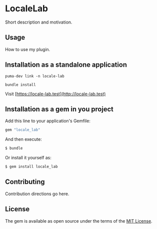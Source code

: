 # LocaleLab
Short description and motivation.

## Usage
How to use my plugin.

## Installation as a standalone application
`puma-dev link -n locale-lab`

`bundle install`

Visit [https://locale-lab.test](http://locale-lab.test)

## Installation as a gem in you project
Add this line to your application's Gemfile:

```ruby
gem "locale_lab"
```

And then execute:
```bash
$ bundle
```

Or install it yourself as:
```bash
$ gem install locale_lab
```

## Contributing
Contribution directions go here.

## License
The gem is available as open source under the terms of the [MIT License](https://opensource.org/licenses/MIT).
